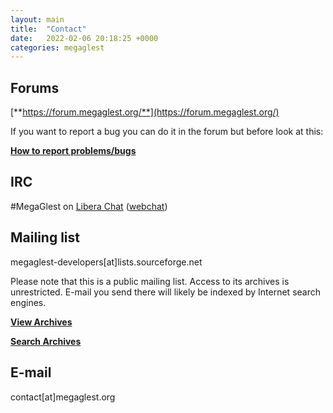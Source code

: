 ```yaml
---
layout: main
title:  "Contact"
date:   2022-02-06 20:18:25 +0000
categories: megaglest
---
```


## Forums

[**https://forum.megaglest.org/**](https://forum.megaglest.org/)

If you want to report a bug you can do it in the forum but before look at this:

[**How to report problems/bugs**](https://forum.megaglest.org/index.php?topic=5332.0)

## IRC

#MegaGlest on [Libera Chat](https://libera.chat) ([webchat](https://web.libera.chat/#megaglest))

## Mailing list

megaglest-developers[at]lists.sourceforge.net

Please note that this is a public mailing list. Access to its archives is unrestricted. E-mail you send there will likely be indexed by Internet search engines.

[**View Archives**](http://sourceforge.net/mailarchive/forum.php?forum_name=megaglest-developers)

[**Search Archives**](http://sourceforge.net/search/?group_id=300350&type_of_search=mlists)
## E-mail

contact[at]megaglest.org

